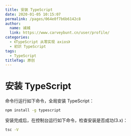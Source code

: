```yaml
---
title: 安装 TypeScript
date: 2020-01-05 10:15:07
permalink: /pages/064e0f7b6b6142c8
author: 
  name: 诚城
  link: https://www.carveybunt.cn/user/profile/
categories: 
  - 《TypeScript 从零实现 axios》
  - 初识 TypeScript
tags: 
  - TypeScript
titleTag: 原创
---
```

# 安装 TypeScript

命令行运行如下命令，全局安装 TypeScript：

```bash
npm install -g typescript
```

安装完成后，在控制台运行如下命令，检查安装是否成功(3.x)：

```bash
tsc -V
```
